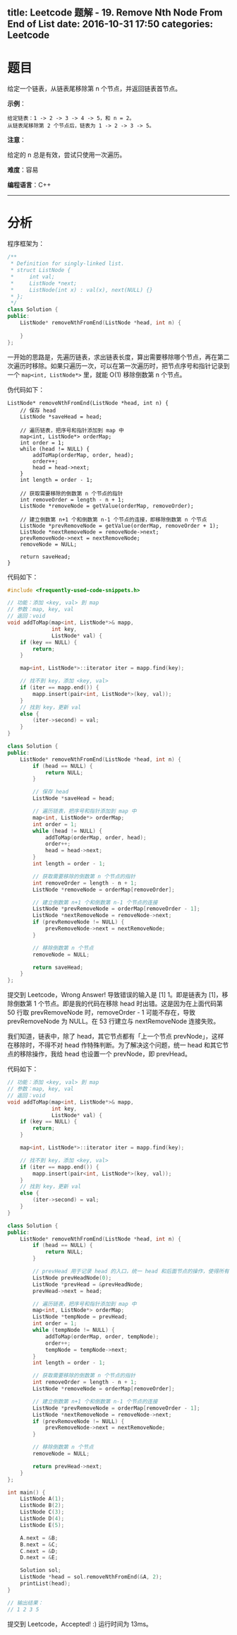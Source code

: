 title: Leetcode 题解 - 19. Remove Nth Node From End of List
date: 2016-10-31 17:50
categories: Leetcode
---

# 题目

给定一个链表，从链表尾移除第 n 个节点，并返回链表首节点。

<!-- more -->

**示例**：

    给定链表：1 -> 2 -> 3 -> 4 -> 5，和 n = 2。
    从链表尾移除第 2 个节点后，链表为 1 -> 2 -> 3 -> 5。

**注意**：

给定的 n 总是有效，尝试只使用一次遍历。

**难度**：容易

**编程语言**：C++

---

# 分析

程序框架为：

```cpp
/**
 * Definition for singly-linked list.
 * struct ListNode {
 *     int val;
 *     ListNode *next;
 *     ListNode(int x) : val(x), next(NULL) {}
 * };
 */
class Solution {
public:
    ListNode* removeNthFromEnd(ListNode *head, int n) {
        
    }
};
```

一开始的思路是，先遍历链表，求出链表长度，算出需要移除哪个节点，再在第二次遍历时移除。如果只遍历一次，可以在第一次遍历时，把节点序号和指针记录到一个 `map<int, ListNode*>` 里，就能 O(1) 移除倒数第 n 个节点。

伪代码如下：

```
ListNode* removeNthFromEnd(ListNode *head, int n) {
    // 保存 head
    ListNode *saveHead = head;

    // 遍历链表，把序号和指针添加到 map 中
    map<int, ListNode*> orderMap;
    int order = 1;
    while (head != NULL) {
        addToMap(orderMap, order, head);
        order++;
        head = head->next;
    }
    int length = order - 1;

    // 获取需要移除的倒数第 n 个节点的指针
    int removeOrder = length - n + 1;
    ListNode *removeNode = getValue(orderMap, removeOrder);

    // 建立倒数第 n+1 个和倒数第 n-1 个节点的连接，即移除倒数第 n 个节点
    ListNode *prevRemoveNode = getValue(orderMap, removeOrder + 1);
    ListNode *nextRemoveNode = removeNode->next;
    prevRemoveNode->next = nextRemoveNode;
    removeNode = NULL;

    return saveHead;
}
```

代码如下：

```cpp
#include <frequently-used-code-snippets.h>

// 功能：添加 <key, val> 到 map
// 参数：map, key, val
// 返回：void
void addToMap(map<int, ListNode*>& mapp,
              int key,
              ListNode* val) {
    if (key == NULL) {
        return;
    }

    map<int, ListNode*>::iterator iter = mapp.find(key);

    // 找不到 key，添加 <key, val>
    if (iter == mapp.end()) {
        mapp.insert(pair<int, ListNode*>(key, val));
    }
    // 找到 key，更新 val
    else {
        (iter->second) = val;
    }
}

class Solution {
public:
    ListNode* removeNthFromEnd(ListNode *head, int n) {
        if (head == NULL) {
            return NULL;
        }

        // 保存 head
        ListNode *saveHead = head;

        // 遍历链表，把序号和指针添加到 map 中
        map<int, ListNode*> orderMap;
        int order = 1;
        while (head != NULL) {
            addToMap(orderMap, order, head);
            order++;
            head = head->next;
        }
        int length = order - 1;

        // 获取需要移除的倒数第 n 个节点的指针
        int removeOrder = length - n + 1;
        ListNode *removeNode = orderMap[removeOrder];

        // 建立倒数第 n+1 个和倒数第 n-1 个节点的连接
        ListNode *prevRemoveNode = orderMap[removeOrder - 1];
        ListNode *nextRemoveNode = removeNode->next;
        if (prevRemoveNode != NULL) {
            prevRemoveNode->next = nextRemoveNode;
        }

        // 移除倒数第 n 个节点
        removeNode = NULL;

        return saveHead;
    }
};
```

提交到 Leetcode，Wrong Answer! 导致错误的输入是 [1] 1。即是链表为 [1]，移除倒数第 1 个节点。即是我的代码在移除 head 时出错。这是因为在上面代码第 50 行取 prevRemoveNode 时，removeOrder - 1 可能不存在，导致 prevRemoveNode 为 NULL。在 53 行建立与 nextRemoveNode 连接失败。

我们知道，链表中，除了 head，其它节点都有「上一个节点 prevNode」，这样在移除时，不得不对 head 作特殊判断。为了解决这个问题，统一 head 和其它节点的移除操作，我给 head 也设置一个 prevNode，即 prevHead。

代码如下：

```cpp
// 功能：添加 <key, val> 到 map
// 参数：map, key, val
// 返回：void
void addToMap(map<int, ListNode*>& mapp,
              int key,
              ListNode* val) {
    if (key == NULL) {
        return;
    }

    map<int, ListNode*>::iterator iter = mapp.find(key);

    // 找不到 key，添加 <key, val>
    if (iter == mapp.end()) {
        mapp.insert(pair<int, ListNode*>(key, val));
    }
    // 找到 key，更新 val
    else {
        (iter->second) = val;
    }
}

class Solution {
public:
    ListNode* removeNthFromEnd(ListNode *head, int n) {
        if (head == NULL) {
            return NULL;
        }

        // prevHead 用于记录 head 的入口，统一 head 和后面节点的操作，使得所有节点都有 prev 节点
        ListNode prevHeadNode(0);
        ListNode *prevHead = &prevHeadNode;
        prevHead->next = head;

        // 遍历链表，把序号和指针添加到 map 中
        map<int, ListNode*> orderMap;
        ListNode *tempNode = prevHead;
        int order = 1;
        while (tempNode != NULL) {
            addToMap(orderMap, order, tempNode);
            order++;
            tempNode = tempNode->next;
        }
        int length = order - 1;

        // 获取需要移除的倒数第 n 个节点的指针
        int removeOrder = length - n + 1;
        ListNode *removeNode = orderMap[removeOrder];

        // 建立倒数第 n+1 个和倒数第 n-1 个节点的连接
        ListNode *prevRemoveNode = orderMap[removeOrder - 1];
        ListNode *nextRemoveNode = removeNode->next;
        if (prevRemoveNode != NULL) {
            prevRemoveNode->next = nextRemoveNode;
        }

        // 移除倒数第 n 个节点
        removeNode = NULL;

        return prevHead->next;
    }
};

int main() {
    ListNode A(1);
    ListNode B(2);
    ListNode C(3);
    ListNode D(4);
    ListNode E(5);

    A.next = &B;
    B.next = &C;
    C.next = &D;
    D.next = &E;

    Solution sol;
    ListNode *head = sol.removeNthFromEnd(&A, 2);
    printList(head);
}

// 输出结果：
// 1 2 3 5
```

提交到 Leetcode，Accepted! :) 运行时间为 13ms。
